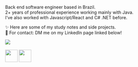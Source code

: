 Back end software engineer based in Brazil.  
2+ years of professional experience working mainly with Java.  
I've also worked with Javascript/React and C# .NET before.

✨ Here are some of my study notes and side projects.  
📩 For contact: DM me on my LinkedIn page linked below!  
<div style="display: inline_block">
<a href="https://www.linkedin.com/in/gabrielasabreu/"><img src="https://img.shields.io/badge/LinkedIn-0077B5?style=for-the-badge&logo=linkedin&logoColor=white"></a>
</div><br>

<!-- [![Top Langs](https://github-readme-stats.vercel.app/api/top-langs/?username=gabiaabreu&theme=monokai)](https://github.com/anuraghazra/github-readme-stats) --!>

<div style="display: inline_block">
<img height="40" width="40" src="https://icongr.am/devicon/java-original.svg?size=128&color=currentColor" />
<img height="40" width="40" src="https://icongr.am/devicon/linux-original.svg?size=128&color=currentColor" />
</div>
